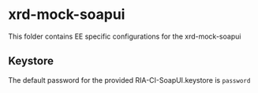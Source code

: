 # xrd-mock-soapui

This folder contains EE specific configurations for the xrd-mock-soapui

## Keystore

The default password for the provided RIA-CI-SoapUI.keystore is ```password```
